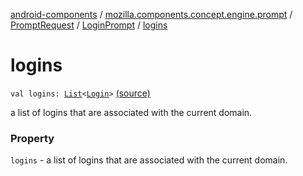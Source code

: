 [android-components](../../../index.md) / [mozilla.components.concept.engine.prompt](../../index.md) / [PromptRequest](../index.md) / [LoginPrompt](index.md) / [logins](./logins.md)

# logins

`val logins: `[`List`](https://kotlinlang.org/api/latest/jvm/stdlib/kotlin.collections/-list/index.html)`<`[`Login`](../../../mozilla.components.concept.storage/-login/index.md)`>` [(source)](https://github.com/mozilla-mobile/android-components/blob/master/components/concept/engine/src/main/java/mozilla/components/concept/engine/prompt/PromptRequest.kt#L65)

a list of logins that are associated with the current domain.

### Property

`logins` - a list of logins that are associated with the current domain.